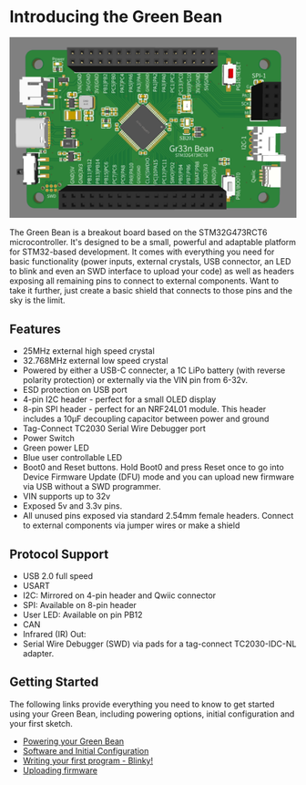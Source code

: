 # Introducing the Green Bean

![image](/image.png)

The Green Bean is a breakout board based on the STM32G473RCT6 microcontroller.  It's designed to be a small, powerful and adaptable platform for STM32-based development.  It comes with everything you need for basic functionality (power inputs, external crystals, USB connector, an LED to blink and even an SWD interface to upload your code) as well as headers exposing all remaining pins to connect to external components.  Want to take it further, just create a basic shield that connects to those pins and the sky is the limit.

## Features
- 25MHz external high speed crystal
- 32.768MHz external low speed crystal
- Powered by either a USB-C connecter, a 1C LiPo battery (with reverse polarity protection) or externally via the VIN pin from 6-32v.  
- ESD protection on USB port
- 4-pin I2C header - perfect for a small OLED display
- 8-pin SPI header - perfect for an NRF24L01 module.  This header includes a 10μF decoupling capacitor between power and ground
- Tag-Connect TC2030 Serial Wire Debugger port
- Power Switch
- Green power LED
- Blue user controllable LED
- Boot0 and Reset buttons.  Hold Boot0 and press Reset once to go into Device Firmware Update (DFU) mode and you can upload new firmware via USB without a SWD programmer.
- VIN supports up to 32v
- Exposed 5v and 3.3v pins.  
- All unused pins exposed via standard 2.54mm female headers.  Connect to external components via jumper wires or make a shield 

## Protocol Support
- USB 2.0 full speed
- USART
- I2C:    Mirrored on 4-pin header and Qwiic connector
- SPI:    Available on 8-pin header
- User LED:  Available on pin PB12
- CAN
- Infrared (IR) Out: 
- Serial Wire Debugger (SWD) via pads for a tag-connect TC2030-IDC-NL adapter.  


## Getting Started

The following links provide everything you need to know to get started using your Green Bean, including powering options, initial configuration and your first sketch.

- [Powering your Green Bean](/Powering%20your%20Green%20Bean.md)
- [Software and Initial Configuration](/initial-config.md)
- [Writing your first program - Blinky!](/writing-your-first-program.md)
- [Uploading firmware](/Uploading%20Firmware.md)




  



